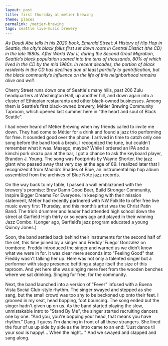 ```yaml
---
layout: post
title: first thursday at metier brewing
theme: places
permalink: /metier-brewing
tags: seattle live-music brewery
---
```


_As Daudi Abe tells in his 2020 book, Emerald Street: A History of Hip Hop in Seattle, the city’s black folks first set down roots in Central District (the CD) in the late 1880s. After World War II, during the Second Great Migration, Seattle’s black population soared into the tens of thousands, 80% of which lived in the CD by the mid 1960s. In recent decades, the portion of black residents in the CD has declined due at least partially to gentrification, but the black community’s influence on the life of this neighborhood remains alive and well._

Cherry Street runs down one of Seattle's many hills, past 206 Zulu headquarters at Washington Hall, up another hill, and down again into a cluster of Ethiopian restaurants and other black-owned businesses. Among them is Seattle’s first black-owned brewery, Métier Brewing Community Taproom, which opened last summer here in “the heart and soul of Black Seattle”.

I had never heard of Métier Brewing when my friends called to invite me down. They had come to Métier for a drink and found a jazz trio performing for free. It sounded good over the phone. I arrived in time to catch only one song before the band took a break. I recognized the tune, but couldn’t remember what it was. Masego, maybe? While I ordered an IPA and a kimchi pork okazu pan at the bar, I got a chance to ask the keyboard player, Brandon J. Young. The song was Footprints by Wayne Shorter, the jazz giant who passed away that very day at the age of 89. I realized later that I recognized it from Madlib’s Shades of Blue, an instrumental hip hop album assembled from the archives of Blue Note jazz records.

On the way back to my table, I passed a wall emblazoned with the brewery's promise: Brew Damn Good Beer, Build Stronger Community, Inspire Bigger Dreams For Everyone. In keeping with their mission statement, Métier had recently partnered with NW Folklife to offer free live music every first Thursday, and this month’s artist was the Christ Patin Band. The trio’s drummer and leader had attended high school down the street at Garfield High thirty or so years ago and played in their winning Jazz Combo. (Longer ago, Garfield’s jazz program educated a young Quincy Jones.)

Soon, the band settled back behind their instruments for the second half of the set, this time joined by a singer and Freddy 'Fuego' Gonzalez on trombone. Freddy introduced the singer and warned us we didn’t know what we were in for. It was clear mere seconds into "Feeling Good" that Freddy wasn't talking her up. Here was not only a talented singer but a performer with stage presence befitting a stage itself the size of this taproom. And yet here she was singing mere feet from the wooden benches where we sat drinking. Singing for free, for the community.

Next, the band launched into a version of "Fever" infused with a Buena Vista Social Club-style rhythm. The singer swayed and stepped as she sang, but the small crowd was too shy to be beckoned up onto their feet. I grooved in my seat, head bopping, foot bouncing. The song ended but the singer hadn't given up on us. As the band started playing the slow, unmistakable intro to "Stand By Me", the singer started recruiting dancers one by one. "And you, you're bopping your head, that means you have rhythm." Dang. I guess I'm dancing in front of all these strangers. She lined the four of us up side by side as the intro came to an end: "Just dance til your soul is happy!... When the night..." And we swayed and clapped and sang along.

